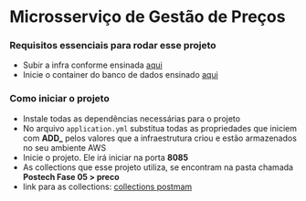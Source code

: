 # Microsserviço de Gestão de Preços 

### Requisitos essenciais para rodar esse projeto
- Subir a infra conforme ensinada [aqui](https://github.com/JonasBarros1998/ecommerce-infra/blob/main/README.md)
- Inicie o container do banco de dados ensinado [aqui](https://github.com/JonasBarros1998/ecommerce-infra/tree/main?tab=readme-ov-file#banco-de-dados)

### Como iniciar o projeto
- Instale todas as dependências necessárias para o projeto
- No arquivo `application.yml` substitua todas as propriedades que iniciem com **ADD_** pelos valores que a infraestrutura criou e estão armazenados no seu ambiente AWS
- Inicie o projeto. Ele irá iniciar na porta **8085**
- As collections que esse projeto utiliza, se encontram na pasta chamada **Postech Fase 05 > preco**
- link para as collections: [collections postmam](https://github.com/JonasBarros1998/ecommerce-infra/blob/main/collections-postman.json)
